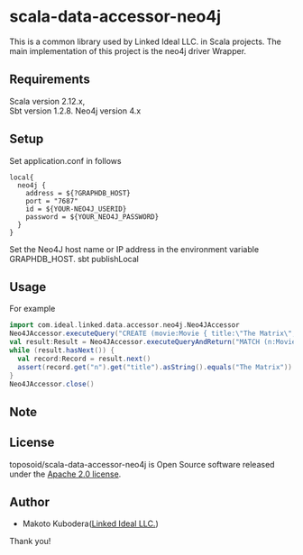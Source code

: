 # scala-data-accessor-neo4j
This is a common library used by Linked Ideal LLC. in Scala projects.
The main implementation of this project is the neo4j driver Wrapper.

## Requirements
Scala version 2.12.x,   
Sbt version 1.2.8.
Neo4j version 4.x

## Setup
Set application.conf in follows
```
local{
  neo4j {
    address = ${?GRAPHDB_HOST}
    port = "7687"
    id = ${YOUR-NEO4J_USERID}
    password = ${YOUR_NEO4J_PASSWORD}
  }
}
```
Set the Neo4J host name or IP address in the environment variable GRAPHDB_HOST.
sbt publishLocal

## Usage
For example
```scala
import com.ideal.linked.data.accessor.neo4j.Neo4JAccessor
Neo4JAccessor.executeQuery("CREATE (movie:Movie { title:\"The Matrix\",released:1997 })")
val result:Result = Neo4JAccessor.executeQueryAndReturn("MATCH (n:Movie) RETURN n")
while (result.hasNext()) {
  val record:Record = result.next()
  assert(record.get("n").get("title").asString().equals("The Matrix"))
}
Neo4JAccessor.close()
```
## Note

## License
toposoid/scala-data-accessor-neo4j is Open Source software released under the [Apache 2.0 license](https://www.apache.org/licenses/LICENSE-2.0.html).

## Author
* Makoto Kubodera([Linked Ideal LLC.](https://linked-ideal.com/))

Thank you!
